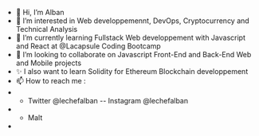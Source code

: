 - 👋 Hi, I’m Alban
- 👀 I’m interested in Web developpemennt, DevOps, Cryptocurrency and Technical Analysis
- 🌱 I’m currently learning Fullstack Web developpement with Javascript and React at @Lacapsule Coding Bootcamp
- 💞️ I’m looking to collaborate on Javascript Front-End and Back-End Web and Mobile projects
- ✨ I also want to learn Solidity for Ethereum Blockchain developpement
- 📫 How to reach me : 
- - Twitter @lechefalban
-- Instagram @lechefalban
- - Malt
- 

<!---
lechefalban/lechefalban is a ✨ special ✨ repository because its `README.md` (this file) appears on your GitHub profile.
You can click the Preview link to take a look at your changes.
--->
